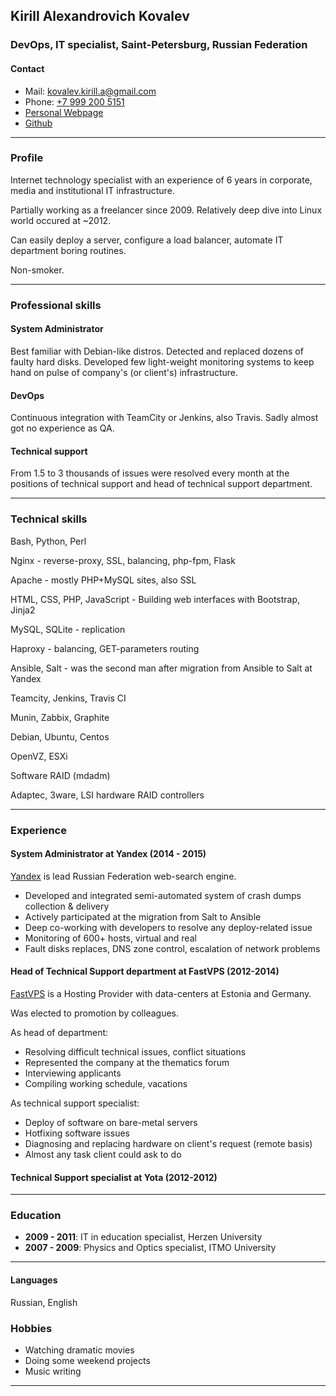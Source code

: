 ## Kirill Alexandrovich Kovalev
### DevOps, IT specialist, Saint-Petersburg, Russian Federation


#### Contact
- Mail: [kovalev.kirill.a@gmail.com](mailto:kovalev.kirill.a@gmail.com)
- Phone: [+7 999 200 5151](tel:+79992005151)
- [Personal Webpage](http://agrrh.com/)
- [Github](http://www.github.com/agrrh-/)

------

### Profile

Internet technology specialist with an experience of 6 years in corporate, media and institutional IT infrastructure.

Partially working as a freelancer since 2009. Relatively deep dive into Linux world occured at ~2012.

Can easily deploy a server, configure a load balancer, automate IT department boring routines.

Non-smoker.

------

### Professional skills

#### System Administrator
Best familiar with Debian-like distros. Detected and replaced dozens of faulty hard disks. Developed few light-weight monitoring systems to keep hand on pulse of company's (or client's) infrastructure.

#### DevOps
Сontinuous integration with TeamCity or Jenkins, also Travis. Sadly almost got no experience as QA.

#### Technical support
From 1.5 to 3 thousands of issues were resolved every month at the positions of technical support and head of technical support department.

-------

### Technical skills

Bash, Python, Perl

Nginx - reverse-proxy, SSL, balancing, php-fpm, Flask

Apache - mostly PHP+MySQL sites, also SSL

HTML, CSS, PHP, JavaScript - Building web interfaces with Bootstrap, Jinja2

MySQL, SQLite - replication

Haproxy - balancing, GET-parameters routing

Ansible, Salt - was the second man after migration from Ansible to Salt at Yandex

Teamcity, Jenkins, Travis CI

Munin, Zabbix, Graphite

Debian, Ubuntu, Centos

OpenVZ, ESXi

Software RAID (mdadm)

Adaptec, 3ware, LSI hardware RAID controllers

------

### Experience

#### System Administrator at Yandex (2014 - 2015)

[Yandex](http://www.yandex.ru/) is lead Russian Federation web-search engine.

- Developed and integrated semi-automated system of crash dumps collection & delivery
- Actively participated at the migration from Salt to Ansible
- Deep co-working with developers to resolve any deploy-related issue
- Monitoring of 600+ hosts, virtual and real
- Fault disks replaces, DNS zone control, escalation of network problems

#### Head of Technical Support department at FastVPS (2012-2014)

[FastVPS](http://fastvps.ru/) is a Hosting Provider with data-centers at Estonia and Germany.

Was elected to promotion by colleagues.

As head of department:
- Resolving difficult technical issues, conflict situations
- Represented the company at the thematics forum
- Interviewing applicants
- Compiling working schedule, vacations

As technical support specialist:
- Deploy of software on bare-metal servers
- Hotfixing software issues
- Diagnosing and replacing hardware on client's request (remote basis)
- Almost any task client could ask to do

#### Technical Support specialist at Yota (2012-2012)

---

### Education

- __2009 - 2011__: IT in education specialist, Herzen University
- __2007 - 2009__: Physics and Optics specialist, ITMO University

----

#### Languages

Russian, English

### Hobbies

- Watching dramatic movies
- Doing some weekend projects
- Music writing

------
